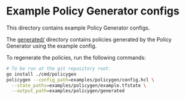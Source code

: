 # Example Policy Generator configs

This directory contains example Policy Generator configs.

The [generated/](./generated) directory contains policies generated by the
Policy Generator using the example config.

To regenerate the policies, run the following commands:

```bash
# To be run at the git repository root.
go install ./cmd/policygen
policygen --config_path=examples/policygen/config.hcl \
  --state_paths=examples/policygen/example.tfstate \
  --output_path=examples/policygen/generated
```

